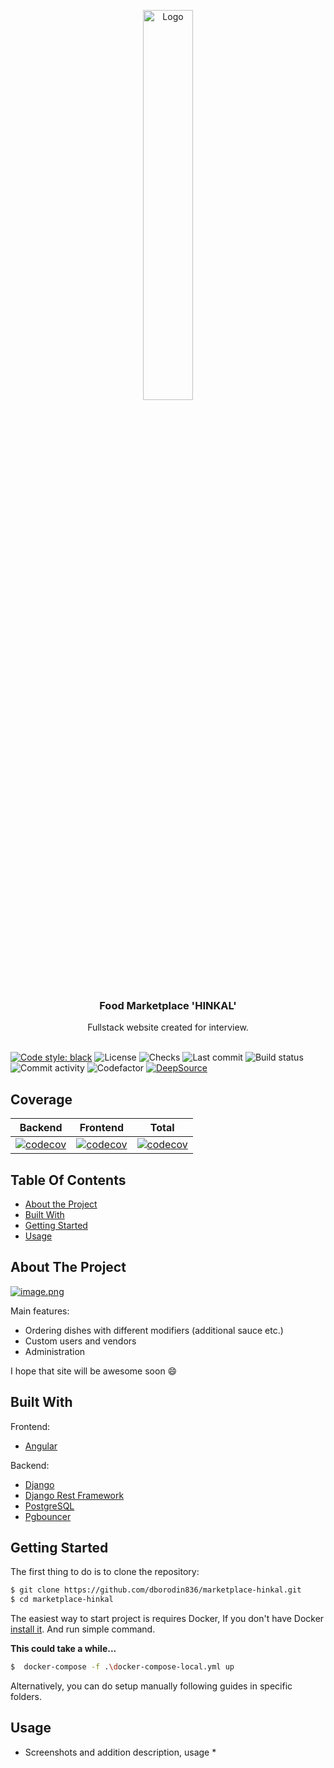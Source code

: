 <p align="center">
  <img src="https://i.postimg.cc/wMHtRZft/image-removebg-preview-1.png" alt="Logo" width="40%"/>
</p>
  <h3 align="center">Food Marketplace 'HINKAL'</h3>
  <p align="center">
    Fullstack website created for interview.
    <br/>
    <br/>
  </p>
</p>

[![Code style: black][black-badge]][black-link]
<img src="https://img.shields.io/github/license/dborodin836/marketplace-hinkal" alt="License">
<img src="https://img.shields.io/github/checks-status/dborodin836/marketplace-hinkal/develop" alt="Checks">
<img src="https://img.shields.io/github/last-commit/dborodin836/marketplace-hinkal" alt="Last commit">
<img src="http://img.shields.io/github/actions/workflow/status/dborodin836/marketplace-hinkal/ci.yml?branch=develop" alt="Build status">
<img src="https://img.shields.io/github/commit-activity/m/dborodin836/marketplace-hinkal" alt="Commit activity">
<img src="https://www.codefactor.io/repository/github/dborodin836/marketplace-hinkal/badge" alt="Codefactor">
[![DeepSource][deepsource-badge]][deepsource-link]

## Coverage

|                    **Backend**                    |                    **Frontend**                    |                 **Total**                 |
| :-----------------------------------------------: | :------------------------------------------------: | :---------------------------------------: |
| [![codecov][codecov-backend-badge]][codecov-link] | [![codecov][codecov-frontend-badge]][codecov-link] | [![codecov][codecov-badge]][codecov-link] |

## Table Of Contents

- [About the Project](#about-the-project)
- [Built With](#built-with)
- [Getting Started](#getting-started)
- [Usage](#usage)

## About The Project

[![image.png](https://i.postimg.cc/PqzS6R0H/image.png)](https://postimg.cc/06jGjc8X)

Main features:

- Ordering dishes with different modifiers (additional sauce etc.)
- Custom users and vendors
- Administration

I hope that site will be awesome soon :smile:

## Built With

Frontend:

- [Angular](https://angular.io)

Backend:

- [Django](https://www.djangoproject.com)
- [Django Rest Framework](https://www.django-rest-framework.org)
- [PostgreSQL](https://www.postgresql.org)
- [Pgbouncer](https://www.pgbouncer.org)

## Getting Started

The first thing to do is to clone the repository:

```sh
$ git clone https://github.com/dborodin836/marketplace-hinkal.git
$ cd marketplace-hinkal
```

The easiest way to start project is requires Docker,
If you don't have Docker [install it](https://docs.docker.com/get-docker/).
And run simple command.

**This could take a while...**

```sh
$  docker-compose -f .\docker-compose-local.yml up
```

Alternatively, you can do setup manually following guides in specific folders.

## Usage

- Screenshots and addition description, usage \*

[black-badge]: https://img.shields.io/badge/code%20style-black-000000.svg
[black-link]: https://github.com/psf/black
[deepsource-badge]: https://deepsource.io/gh/dborodin836/marketplace-hinkal.svg/?label=active+issues&token=IHInroIWzClOi9afsigBuueu
[deepsource-link]: https://deepsource.io/gh/dborodin836/marketplace-hinkal/?ref=repository-badge
[codecov-backend-badge]: https://codecov.io/gh/dborodin836/marketplace-hinkal/branch/develop/graph/badge.svg?token=VLZPPIYUOG&flag=backend
[codecov-frontend-badge]: https://codecov.io/gh/dborodin836/marketplace-hinkal/branch/develop/graph/badge.svg?token=VLZPPIYUOG&flag=frontend
[codecov-badge]: https://codecov.io/gh/dborodin836/marketplace-hinkal/branch/develop/graph/badge.svg?token=VLZPPIYUOG
[codecov-link]: https://codecov.io/gh/dborodin836/marketplace-hinkal
